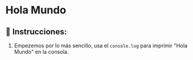 # Hola Mundo

## :pencil: Instrucciones:
 
1. Empezemos por lo más sencillo, usa el `console.log` para imprimir "Hola Mundo" en la consola.

